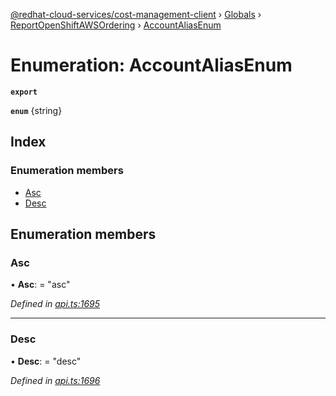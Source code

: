 [@redhat-cloud-services/cost-management-client](../README.md) › [Globals](../globals.md) › [ReportOpenShiftAWSOrdering](../modules/reportopenshiftawsordering.md) › [AccountAliasEnum](reportopenshiftawsordering.accountaliasenum.md)

# Enumeration: AccountAliasEnum

**`export`** 

**`enum`** {string}

## Index

### Enumeration members

* [Asc](reportopenshiftawsordering.accountaliasenum.md#asc)
* [Desc](reportopenshiftawsordering.accountaliasenum.md#desc)

## Enumeration members

###  Asc

• **Asc**: = "asc"

*Defined in [api.ts:1695](https://github.com/RedHatInsights/javascript-clients/blob/master/packages/cost-management/api.ts#L1695)*

___

###  Desc

• **Desc**: = "desc"

*Defined in [api.ts:1696](https://github.com/RedHatInsights/javascript-clients/blob/master/packages/cost-management/api.ts#L1696)*
